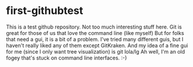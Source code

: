 # first-githubtest
This is a test github repository.  Not too much interesting stuff here.
Git is great for those of us that love the command line (like myself)
But for folks that need a gui, it is a bit of a problem.
I've tried many different guis, but I haven't really liked any of them except GitKraken.
And my idea of a fine gui for me (since I only want tree visualization) is git lola/lg
Ah well, I'm an old fogey that's stuck on command line interfaces. :-)
